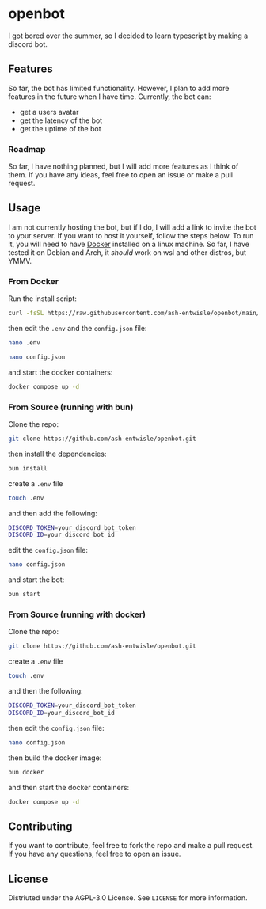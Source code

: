 # openbot

I got bored over the summer, so I decided to learn typescript by making a discord bot. 

## Features

So far, the bot has limited functionality. However, 
I plan to add more features in the future when I have time. 
Currently, the bot can:

- get a users avatar
- get the latency of the bot
- get the uptime of the bot

### Roadmap

So far, I have nothing planned, but I will add more features as I think of them. 
If you have any ideas, feel free to open an issue or make a pull request.

## Usage

I am not currently hosting the bot, but if I do, I will add a link to invite the bot to your server. 
If you want to host it yourself, follow the steps below. 
To run it, you will need to have [Docker](https://www.docker.com/) installed on a linux machine. 
So far, I have tested it on Debian and Arch, it *should* work on wsl and other distros, but YMMV.  

### From Docker

Run the install script:

```sh
curl -fsSL https://raw.githubusercontent.com/ash-entwisle/openbot/main/install.sh | sh
```

then edit the `.env` and the `config.json` file:  

```sh
nano .env

nano config.json
```

and start the docker containers:

```sh
docker compose up -d
```

### From Source (running with bun)

Clone the repo:

```sh
git clone https://github.com/ash-entwisle/openbot.git
```

then install the dependencies:

```sh
bun install
```

create a `.env` file  

```sh
touch .env
```

and then add the following:

```sh
DISCORD_TOKEN=your_discord_bot_token
DISCORD_ID=your_discord_bot_id
```

edit the `config.json` file:  

```sh
nano config.json
```

and start the bot:

```sh
bun start
```

### From Source (running with docker)

Clone the repo:

```sh
git clone https://github.com/ash-entwisle/openbot.git
```

create a `.env` file  

```sh
touch .env
```

and then the following:

```sh
DISCORD_TOKEN=your_discord_bot_token
DISCORD_ID=your_discord_bot_id
```

then edit the `config.json` file:  

```sh
nano config.json
```

then build the docker image:

```sh
bun docker 
```

and then start the docker containers:

```sh
docker compose up -d
```

## Contributing

If you want to contribute, feel free to fork the repo and make a pull request. 
If you have any questions, feel free to open an issue.  

## License

Distriuted under the AGPL-3.0 License. See `LICENSE` for more information.
